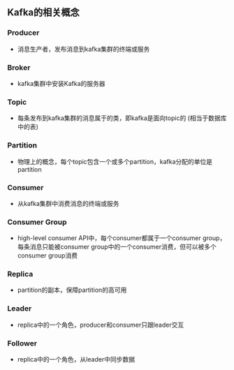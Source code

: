 ## **Kafka的相关概念**

### Producer

- 消息生产者，发布消息到kafka集群的终端或服务

### Broker

- kafka集群中安装Kafka的服务器

### Topic

- 每条发布到kafka集群的消息属于的类，即kafka是面向topic的 (相当于数据库中的表)

### Partition

- 物理上的概念，每个topic包含一个或多个partition，kafka分配的单位是partition

### Consumer

- 从kafka集群中消费消息的终端或服务

### Consumer Group

- high-level consumer API中，每个consumer都属于一个consumer group，每条消息只能被consumer group中的一个consumer消费，但可以被多个consumer group消费

### Replica

- partition的副本，保障partition的高可用

### Leader

- replica中的一个角色，producer和consumer只跟leader交互

### Follower

- replica中的一个角色，从leader中同步数据
